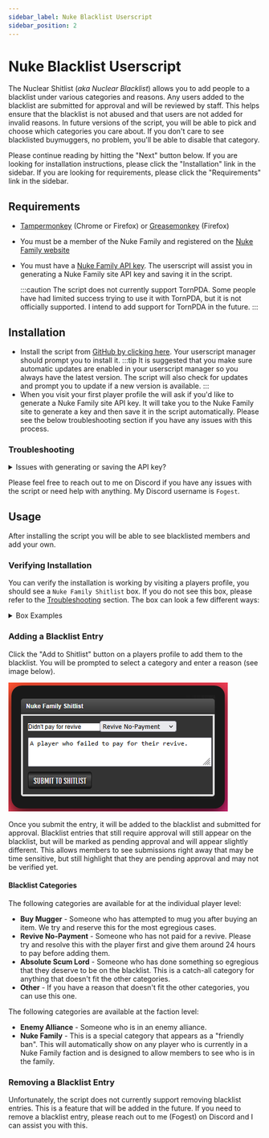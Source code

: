 ```yaml
---
sidebar_label: Nuke Blacklist Userscript
sidebar_position: 2
---
```


# Nuke Blacklist Userscript

The Nuclear Shitlist (_aka Nuclear Blacklist_) allows you to add people to a blacklist under various categories and reasons. Any users added to the blacklist are submitted for approval and will be reviewed by staff. This helps ensure that the blacklist is not abused and that users are not added for invalid reasons. In future versions of the script, you will be able to pick and choose which categories you care about. If you don't care to see blacklisted buymuggers, no problem, you'll be able to disable that category.

Please continue reading by hitting the "Next" button below. If you are looking for installation instructions, please click the "Installation" link in the sidebar. If you are looking for requirements, please click the "Requirements" link in the sidebar.

## Requirements

- [Tampermonkey](https://www.tampermonkey.net/) (Chrome or Firefox) or [Greasemonkey](https://addons.mozilla.org/en-CA/firefox/addon/greasemonkey/) (Firefox)
- You must be a member of the Nuke Family and registered on the [Nuke Family website](https://nuke.family/)
- You must have a [Nuke Family API key](https://nuke.family/auth/token-generation). The userscript will assist you in generating a Nuke Family site API key and saving it in the script.

  :::caution
  The script does not currently support TornPDA. Some people have had limited success trying to use it with TornPDA, but it is not officially supported. I intend to add support for TornPDA in the future.
  :::

## Installation

- Install the script from [GitHub by clicking here](https://github.com/Fog-Development/nuke-family-helper-script/raw/master/nuke-family-helper.user.js). Your userscript manager should prompt you to install it.
  :::tip
  It is suggested that you make sure automatic updates are enabled in your userscript manager so you always have the latest version. The script will also check for updates and prompt you to update if a new version is available.
  :::
- When you visit your first player profile the will ask if you'd like to generate a Nuke Family site API key. It will take you to the Nuke Family site to generate a key and then save it in the script automatically. Please see the below troubleshooting section if you have any issues with this process.

### Troubleshooting

<details>
	<summary>Issues with generating or saving the API key?</summary>
  - If you have any issues with generating or saving the API key, you can manually enter it by visiting the your [Faction page and clicking the "Controls"](https://www.torn.com/factions.php?step=your&type=1#/tab=controls) button. There is a `Change Payout Nuke Family Key` button you can use to set a key manually or to change an existing key. See image below for reference.
    ![manual key entry](manual_nuke_family_key_change.png)
  - To generate the Nuke Family Key itself, visit the [Nuke Family Key Generation page](https://nuke.family/auth/token-generation). Label the application name as you see fit, and click the "Generate Token" button. Copy the key and paste it into the above mentioned spot.
    ![nuke family key generation](nuke_token_generator.png)
    ![nuke family key generation after](nuke_token_generator_after.png)
</details>

Please feel free to reach out to me on Discord if you have any issues with the script or need help with anything. My Discord username is `Fogest`.

## Usage

After installing the script you will be able to see blacklisted members and add your own.

### Verifying Installation

You can verify the installation is working by visiting a players profile, you should see a `Nuke Family Shitlist` box. If you do not see this box, please refer to the [Troubleshooting](#troubleshooting) section. The box can look a few different ways:

<details>
	<summary>Box Examples</summary>

    	**Nuke Family Member**\
    	![nuke family shitlist box family memeber](nuke_blacklist_family_member.png)

    	**Blacklisted Person (Both player and faction blacklist reasons)**\
    	![nuke family shitlist box blacklisted person and faction ban](nuke_blacklist_blacklisted_and_faction_ban.png)

    	**Not Blacklisted**\
    	![nuke family shitlist box not blacklisted](nuke_blacklist_not_blacklisted.png)

</details>

### Adding a Blacklist Entry

Click the "Add to Shitlist" button on a players profile to add them to the blacklist. You will be prompted to select a category and enter a reason (see image below).

![submitting a blacklist entry](nuke_blacklist_submit_entry.png)

Once you submit the entry, it will be added to the blacklist and submitted for approval. Blacklist entries that still require approval will still appear on the blacklist, but will be marked as pending approval and will appear slightly different. This allows members to see submissions right away that may be time sensitive, but still highlight that they are pending approval and may not be verified yet.

#### Blacklist Categories

The following categories are available for at the individual player level:

- **Buy Mugger** - Someone who has attempted to mug you after buying an item. We try and reserve this for the most egregious cases.
- **Revive No-Payment** - Someone who has not paid for a revive. Please try and resolve this with the player first and give them around 24 hours to pay before adding them.
- **Absolute Scum Lord** - Someone who has done something so egregious that they deserve to be on the blacklist. This is a catch-all category for anything that doesn't fit the other categories.
- **Other** - If you have a reason that doesn't fit the other categories, you can use this one.

The following categories are available at the faction level:

- **Enemy Alliance** - Someone who is in an enemy alliance.
- **Nuke Family** - This is a special category that appears as a "friendly ban". This will automatically show on any player who is currently in a Nuke Family faction and is designed to allow members to see who is in the family.

### Removing a Blacklist Entry

Unfortunately, the script does not currently support removing blacklist entries. This is a feature that will be added in the future. If you need to remove a blacklist entry, please reach out to me (Fogest) on Discord and I can assist you with this.
